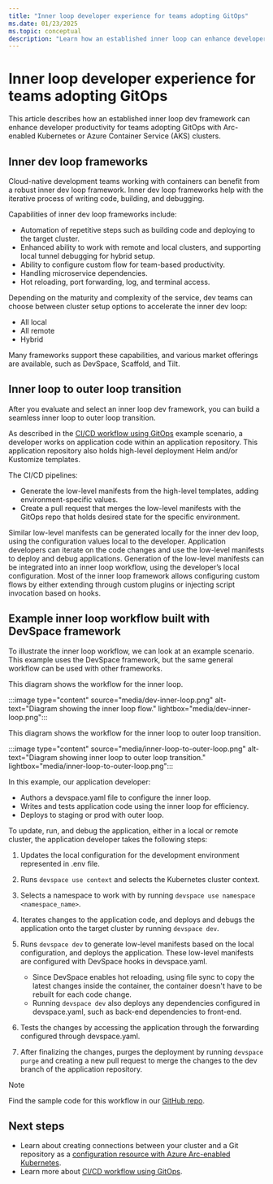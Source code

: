 ```yaml
---
title: "Inner loop developer experience for teams adopting GitOps"
ms.date: 01/23/2025
ms.topic: conceptual
description: "Learn how an established inner loop can enhance developer productivity and help in a seamless transition for teams adopting GitOps."
---
```

# Inner loop developer experience for teams adopting GitOps

This article describes how an established inner loop dev framework can enhance developer productivity for teams adopting GitOps with Arc-enabled Kubernetes or Azure Container Service (AKS) clusters.

## Inner dev loop frameworks

Cloud-native development teams working with containers can benefit from a robust inner dev loop framework. Inner dev loop frameworks help with the iterative process of writing code, building, and debugging.

Capabilities of inner dev loop frameworks include:

- Automation of repetitive steps such as building code and deploying to the target cluster.
- Enhanced ability to work with remote and local clusters, and supporting local tunnel debugging for hybrid setup.
- Ability to configure custom flow for team-based productivity.
- Handling microservice dependencies.
- Hot reloading, port forwarding, log, and terminal access.

Depending on the maturity and complexity of the service, dev teams can choose between cluster setup options to accelerate the inner dev loop:

- All local
- All remote
- Hybrid

Many frameworks support these capabilities, and various market offerings are available, such as DevSpace, Scaffold, and Tilt.

## Inner loop to outer loop transition

After you evaluate and select an inner loop dev framework, you can build a seamless inner loop to outer loop transition.

As described in the [CI/CD workflow using GitOps](conceptual-gitops-flux2-ci-cd.md) example scenario, a developer works on application code within an application repository. This application repository also holds high-level deployment Helm and/or Kustomize templates.

The CI/CD pipelines:

- Generate the low-level manifests from the high-level templates, adding environment-specific values.
- Create a pull request that merges the low-level manifests with the GitOps repo that holds desired state for the specific environment.

Similar low-level manifests can be generated locally for the inner dev loop, using the configuration values local to the developer. Application developers can iterate on the code changes and use the low-level manifests to deploy and debug applications. Generation of the low-level manifests can be integrated into an inner loop workflow, using the developer’s local configuration. Most of the inner loop framework allows configuring custom flows by either extending through custom plugins or injecting script invocation based on hooks.

## Example inner loop workflow built with DevSpace framework

To illustrate the inner loop workflow, we can look at an example scenario. This example uses the DevSpace framework, but the same general workflow can be used with other frameworks.

This diagram shows the workflow for the inner loop.

:::image type="content" source="media/dev-inner-loop.png" alt-text="Diagram showing the inner loop flow." lightbox="media/dev-inner-loop.png":::

This diagram shows the workflow for the inner loop to outer loop transition.

:::image type="content" source="media/inner-loop-to-outer-loop.png" alt-text="Diagram showing inner loop to outer loop transition." lightbox="media/inner-loop-to-outer-loop.png":::

In this example, our application developer:

- Authors a devspace.yaml file to configure the inner loop.
- Writes and tests application code using the inner loop for efficiency.
- Deploys to staging or prod with outer loop.

To update, run, and debug the application, either in a local or remote cluster, the application developer takes the following steps:

1. Updates the local configuration for the development environment represented in .env file.
1. Runs `devspace use context` and selects the Kubernetes cluster context.
1. Selects a namespace to work with by running `devspace use namespace <namespace_name>`.
1. Iterates changes to the application code, and deploys and debugs the application onto the target cluster by running `devspace dev`.
1. Runs `devspace dev` to generate low-level manifests based on the local configuration, and deploys the application. These low-level manifests are configured with DevSpace hooks in devspace.yaml.

   - Since DevSpace enables hot reloading, using file sync to copy the latest changes inside the container, the container doesn't have to be rebuilt for each code change.
   - Running `devspace dev` also deploys any dependencies configured in devspace.yaml, such as back-end dependencies to front-end.

1. Tests the changes by accessing the application through the forwarding configured through devspace.yaml.
1. After finalizing the changes, purges the deployment by running `devspace purge` and creating a new pull request to merge the changes to the dev branch of the application repository.

> [!NOTE]
> Find the sample code for this workflow in our [GitHub repo](https://github.com/Azure/arc-cicd-demo-src).

## Next steps

- Learn about creating connections between your cluster and a Git repository as a [configuration resource with Azure Arc-enabled Kubernetes](./conceptual-gitops-flux2.md).
- Learn more about [CI/CD workflow using GitOps](conceptual-gitops-ci-cd.md).
